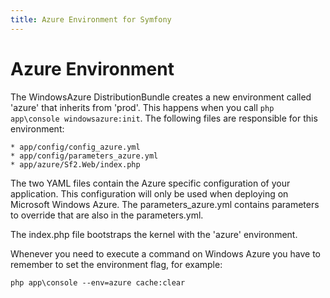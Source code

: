 ```yaml
---
title: Azure Environment for Symfony
---
```


# Azure Environment

The WindowsAzure DistributionBundle creates a new environment called 'azure' that inherits from 'prod'. This happens when you call `php app\console windowsazure:init`. The following files are responsible for this environment:

    * app/config/config_azure.yml
    * app/config/parameters_azure.yml
    * app/azure/Sf2.Web/index.php

The two YAML files contain the Azure specific configuration of your application. This configuration will only be used when deploying on Microsoft Windows Azure. The parameters_azure.yml contains parameters to override that are also in the parameters.yml.

The index.php file bootstraps the kernel with the 'azure' environment.

Whenever you need to execute a command on Windows Azure you have to remember to set the environment flag, for example:

    php app\console --env=azure cache:clear



